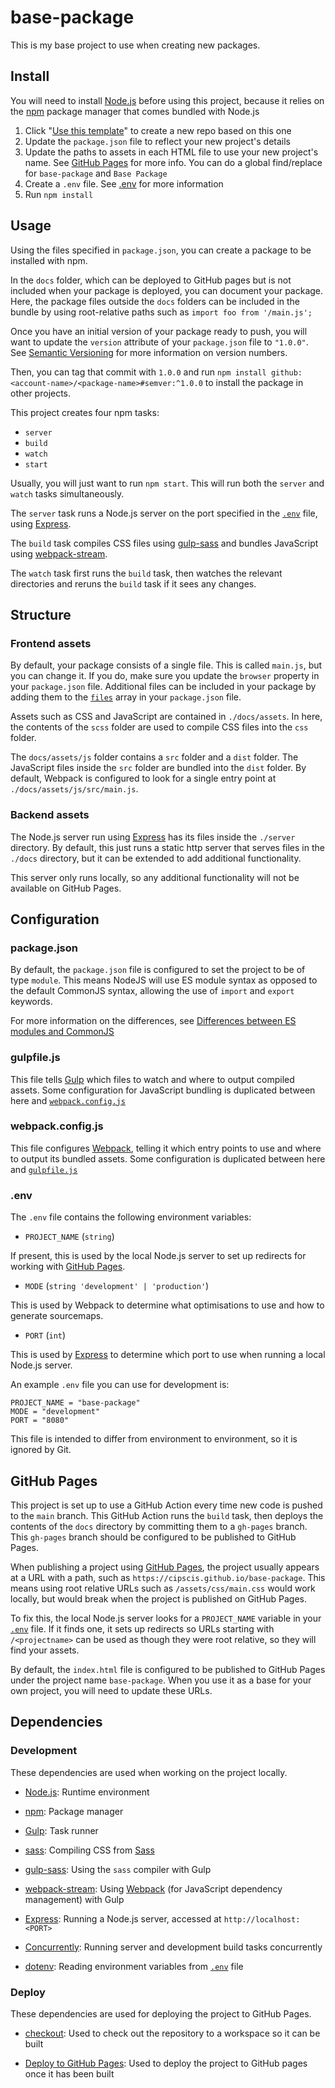 # base-package

This is my base project to use when creating new packages.

## Install

You will need to install [Node.js](https://nodejs.org/en/) before using this project, because it relies on the [npm](https://www.npmjs.com/) package manager that comes bundled with Node.js

1. Click "[Use this template](https://github.com/Cipscis/base-package/generate)" to create a new repo based on this one
2. Update the `package.json` file to reflect your new project's details
3. Update the paths to assets in each HTML file to use your new project's name. See [GitHub Pages](#github-pages) for more info. You can do a global find/replace for `base-package` and `Base Package`
4. Create a `.env` file. See [.env](#env) for more information
5. Run `npm install`

## Usage

Using the files specified in `package.json`, you can create a package to be installed with npm.

In the `docs` folder, which can be deployed to GitHub pages but is not included when your package is deployed, you can document your package. Here, the package files outside the `docs` folders can be included in the bundle by using root-relative paths such as `import foo from '/main.js';`

Once you have an initial version of your package ready to push, you will want to update the `version` attribute of your `package.json` file to `"1.0.0"`. See [Semantic Versioning](https://semver.org/) for more information on version numbers.

Then, you can tag that commit with `1.0.0` and run `npm install github:<account-name>/<package-name>#semver:^1.0.0` to install the package in other projects.

This project creates four npm tasks:

* `server`
* `build`
* `watch`
* `start`

Usually, you will just want to run `npm start`. This will run both the `server` and `watch` tasks simultaneously.

The `server` task runs a Node.js server on the port specified in the [`.env`](#env) file, using [Express](https://expressjs.com/).

The `build` task compiles CSS files using [gulp-sass](https://www.npmjs.com/package/gulp-sass) and bundles JavaScript using [webpack-stream](https://www.npmjs.com/package/webpack-stream).

The `watch` task first runs the `build` task, then watches the relevant directories and reruns the `build` task if it sees any changes.

## Structure

### Frontend assets

By default, your package consists of a single file. This is called `main.js`, but you can change it. If you do, make sure you update the `browser` property in your `package.json` file. Additional files can be included in your package by adding them to the [`files`](https://docs.npmjs.com/cli/v7/configuring-npm/package-json#files) array in your `package.json` file.

Assets such as CSS and JavaScript are contained in `./docs/assets`. In here, the contents of the `scss` folder are used to compile CSS files into the `css` folder.

The `docs/assets/js` folder contains a `src` folder and a `dist` folder. The JavaScript files inside the `src` folder are bundled into the `dist` folder. By default, Webpack is configured to look for a single entry point at `./docs/assets/js/src/main.js`.

### Backend assets

The Node.js server run using [Express](https://expressjs.com/) has its files inside the `./server` directory. By default, this just runs a static http server that serves files in the `./docs` directory, but it can be extended to add additional functionality.

This server only runs locally, so any additional functionality will not be available on GitHub Pages.

## Configuration

### package.json

By default, the `package.json` file is configured to set the project to be of type `module`. This means NodeJS will use ES module syntax as opposed to the default CommonJS syntax, allowing the use of `import` and `export` keywords.

For more information on the differences, see [Differences between ES modules and CommonJS](https://nodejs.org/api/esm.html#esm_differences_between_es_modules_and_commonjs)

### gulpfile.js

This file tells [Gulp](https://gulpjs.com/) which files to watch and where to output compiled assets. Some configuration for JavaScript bundling is duplicated between here and [`webpack.config.js`](#webpackconfigjs)

### webpack.config.js

This file configures [Webpack](https://webpack.js.org/), telling it which entry points to use and where to output its bundled assets. Some configuration is duplicated between here and [`gulpfile.js`](#gulpfilejs)

### .env

The `.env` file contains the following environment variables:

* `PROJECT_NAME` (`string`)

If present, this is used by the local Node.js server to set up redirects for working with [GitHub Pages](#github-pages).

* `MODE` (`string 'development' | 'production'`)

This is used by Webpack to determine what optimisations to use and how to generate sourcemaps.

* `PORT` (`int`)

This is used by [Express](https://expressjs.com/) to determine which port to use when running a local Node.js server.

An example `.env` file you can use for development is:

```
PROJECT_NAME = "base-package"
MODE = "development"
PORT = "8080"
```

This file is intended to differ from environment to environment, so it is ignored by Git.

## GitHub Pages

This project is set up to use a GitHub Action every time new code is pushed to the `main` branch. This GitHub Action runs the `build` task, then deploys the contents of the `docs` directory by committing them to a `gh-pages` branch. This `gh-pages` branch should be configured to be published to GitHub Pages.

When publishing a project using [GitHub Pages](https://pages.github.com/), the project usually appears at a URL with a path, such as `https://cipscis.github.io/base-package`. This means using root relative URLs such as `/assets/css/main.css` would work locally, but would break when the project is published on GitHub Pages.

To fix this, the local Node.js server looks for a `PROJECT_NAME` variable in your [`.env`](#env) file. If it finds one, it sets up redirects so URLs starting with `/<projectname>` can be used as though they were root relative, so they will find your assets.

By default, the `index.html` file is configured to be published to GitHub Pages under the project name `base-package`. When you use it as a base for your own project, you will need to update these URLs.

## Dependencies

### Development

These dependencies are used when working on the project locally.

* [Node.js](https://nodejs.org/en/): Runtime environment

* [npm](https://www.npmjs.com/): Package manager

* [Gulp](https://gulpjs.com/): Task runner

* [sass](https://www.npmjs.com/package/sass): Compiling CSS from [Sass](https://sass-lang.com/)

* [gulp-sass](https://www.npmjs.com/package/gulp-sass): Using the `sass` compiler with Gulp

* [webpack-stream](https://www.npmjs.com/package/webpack-stream): Using [Webpack](https://webpack.js.org/) (for JavaScript dependency management) with Gulp

* [Express](https://expressjs.com/): Running a Node.js server, accessed at `http://localhost:<PORT>`

* [Concurrently](https://www.npmjs.com/package/concurrently): Running server and development build tasks concurrently

* [dotenv](https://www.npmjs.com/package/dotenv): Reading environment variables from [`.env`](#env) file

### Deploy

These dependencies are used for deploying the project to GitHub Pages.

* [checkout](https://github.com/marketplace/actions/checkout): Used to check out the repository to a workspace so it can be built

* [Deploy to GitHub Pages](https://github.com/marketplace/actions/deploy-to-github-pages): Used to deploy the project to GitHub pages once it has been built
